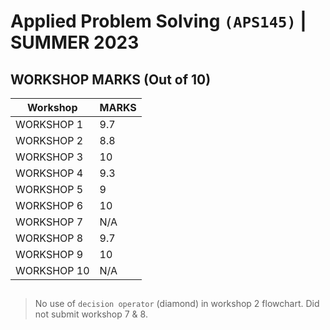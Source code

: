 # **Applied Problem Solving** `(APS145)` **| SUMMER 2023**
## WORKSHOP MARKS (Out of 10)
| Workshop     | MARKS  |
| ------------ | ------ |
| WORKSHOP 1   | 9.7    |
| WORKSHOP 2   | 8.8    |
| WORKSHOP 3   | 10     |
| WORKSHOP 4   | 9.3    |
| WORKSHOP 5   | 9      |
| WORKSHOP 6   | 10     |
| WORKSHOP 7   | N/A    |
| WORKSHOP 8   | 9.7    |
| WORKSHOP 9   | 10     |
| WORKSHOP 10  | N/A    |
##
> No use of `decision operator` (diamond) in workshop 2 flowchart.
> Did not submit workshop 7 & 8.
